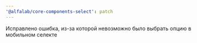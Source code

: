```yaml
---
'@alfalab/core-components-select': patch
---
```


Исправлено ошибка, из-за которой невозможно было выбрать опцию в мобильном селекте
